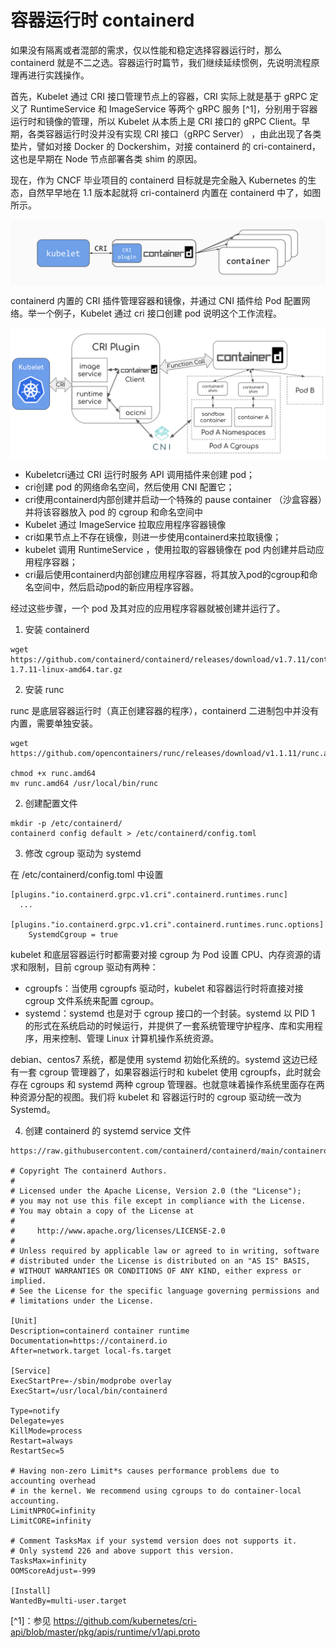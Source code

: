 # 容器运行时 containerd 

如果没有隔离或者混部的需求，仅以性能和稳定选择容器运行时，那么 containerd 就是不二之选。容器运行时篇节，我们继续延续惯例，先说明流程原理再进行实践操作。

首先，Kubelet 通过 CRI 接口管理节点上的容器，CRI 实际上就是基于 gRPC 定义了 RuntimeService 和 ImageService 等两个 gRPC 服务 [^1]，分别用于容器运行时和镜像的管理，所以 Kubelet 从本质上是 CRI 接口的 gRPC Client。早期，各类容器运行时没并没有实现 CRI 接口（gRPC Server） ，由此出现了各类垫片，譬如对接 Docker 的 Dockershim，对接 containerd 的 cri-containerd，这也是早期在 Node 节点部署各类 shim 的原因。

现在，作为 CNCF 毕业项目的 containerd 目标就是完全融入 Kubernetes 的生态，自然早早地在 1.1 版本起就将 cri-containerd 内置在 containerd 中了，如图所示。


<div  align="center">
	<img src="../assets/containerd-cri.png" width = "550"  align=center />
</div>

containerd 内置的 CRI 插件管理容器和镜像，并通过 CNI 插件给 Pod 配置网络。举一个例子，Kubelet 通过 cri 接口创建 pod 说明这个工作流程。

<div  align="center">
	<img src="../assets/cri-architecture.png" width = "550"  align=center />
</div>

- Kubeletcri通过 CRI 运行时服务 API 调用插件来创建 pod；
- cri创建 pod 的网络命名空间，然后使用 CNI 配置它；
- cri使用containerd内部创建并启动一个特殊的 pause container （沙盒容器）并将该容器放入 pod 的 cgroup 和命名空间中
- Kubelet 通过 ImageService 拉取应用程序容器镜像
- cri如果节点上不存在镜像，则进一步使用containerd来拉取镜像；
- kubelet 调用 RuntimeService ，使用拉取的容器镜像在 pod 内创建并启动应用程序容器；
- cri最后使用containerd内部创建应用程序容器，将其放入pod的cgroup和命名空间中，然后启动pod的新应用程序容器。

经过这些步骤，一个 pod 及其对应的应用程序容器就被创建并运行了。


1. 安装 containerd

```
wget https://github.com/containerd/containerd/releases/download/v1.7.11/containerd-1.7.11-linux-amd64.tar.gz

```

2. 安装 runc

runc 是底层容器运行时（真正创建容器的程序），containerd 二进制包中并没有内置，需要单独安装。

```
wget https://github.com/opencontainers/runc/releases/download/v1.1.11/runc.amd64

chmod +x runc.amd64
mv runc.amd64 /usr/local/bin/runc
```

2. 创建配置文件

```
mkdir -p /etc/containerd/
containerd config default > /etc/containerd/config.toml
```

3. 修改 cgroup 驱动为 systemd

在 /etc/containerd/config.toml 中设置

```
[plugins."io.containerd.grpc.v1.cri".containerd.runtimes.runc]
  ...
  [plugins."io.containerd.grpc.v1.cri".containerd.runtimes.runc.options]
    SystemdCgroup = true
```

kubelet 和底层容器运行时都需要对接 cgroup 为 Pod 设置 CPU、内存资源的请求和限制，目前 cgroup 驱动有两种：

- cgroupfs：当使用 cgroupfs 驱动时，kubelet 和容器运行时将直接对接 cgroup 文件系统来配置 cgroup。
- systemd：systemd 也是对于 cgroup 接口的一个封装。systemd 以 PID 1 的形式在系统启动的时候运行，并提供了一套系统管理守护程序、库和实用程序，用来控制、管理 Linux 计算机操作系统资源。

debian、centos7 系统，都是使用 systemd 初始化系统的。systemd 这边已经有一套 cgroup 管理器了，如果容器运行时和 kubelet 使用 cgroupfs，此时就会存在 cgroups 和 systemd 两种 cgroup 管理器。也就意味着操作系统里面存在两种资源分配的视图。我们将 kubelet 和 容器运行时的 cgroup 驱动统一改为 Systemd。


4. 创建 containerd 的 systemd service 文件

```
https://raw.githubusercontent.com/containerd/containerd/main/containerd.service

# Copyright The containerd Authors.
#
# Licensed under the Apache License, Version 2.0 (the "License");
# you may not use this file except in compliance with the License.
# You may obtain a copy of the License at
#
#     http://www.apache.org/licenses/LICENSE-2.0
#
# Unless required by applicable law or agreed to in writing, software
# distributed under the License is distributed on an "AS IS" BASIS,
# WITHOUT WARRANTIES OR CONDITIONS OF ANY KIND, either express or implied.
# See the License for the specific language governing permissions and
# limitations under the License.

[Unit]
Description=containerd container runtime
Documentation=https://containerd.io
After=network.target local-fs.target

[Service]
ExecStartPre=-/sbin/modprobe overlay
ExecStart=/usr/local/bin/containerd

Type=notify
Delegate=yes
KillMode=process
Restart=always
RestartSec=5

# Having non-zero Limit*s causes performance problems due to accounting overhead
# in the kernel. We recommend using cgroups to do container-local accounting.
LimitNPROC=infinity
LimitCORE=infinity

# Comment TasksMax if your systemd version does not supports it.
# Only systemd 226 and above support this version.
TasksMax=infinity
OOMScoreAdjust=-999

[Install]
WantedBy=multi-user.target
```


[^1]：参见 https://github.com/kubernetes/cri-api/blob/master/pkg/apis/runtime/v1/api.proto

